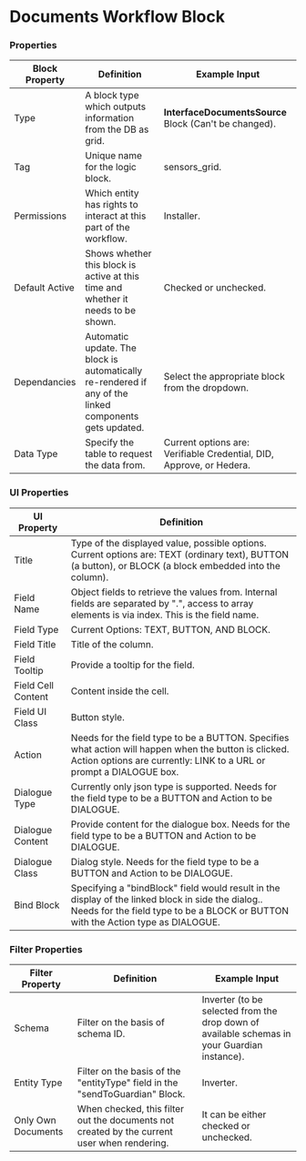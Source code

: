 # Documents Workflow Block

### Properties

| Block Property | Definition                                                                                             | Example Input                                                        |
| -------------- | ------------------------------------------------------------------------------------------------------ | -------------------------------------------------------------------- |
| Type           | A block type which outputs information from the DB as grid.                                            | **InterfaceDocumentsSource** Block (Can't be changed).               |
| Tag            | Unique name for the logic block.                                                                       | sensors\_grid.                                                       |
| Permissions    | Which entity has rights to interact at this part of the workflow.                                      | Installer.                                                           |
| Default Active | Shows whether this block is active at this time and whether it needs to be shown.                      | Checked or unchecked.                                                |
| Dependancies   | Automatic update. The block is automatically re-rendered if any of the linked components gets updated. | Select the appropriate block from the dropdown.                      |
| Data Type      | Specify the table to request the data from.                                                            | Current options are: Verifiable Credential, DID, Approve, or Hedera. |

### UI Properties

| UI Property        | Definition                                                                                                                                                                             |
| ------------------ | -------------------------------------------------------------------------------------------------------------------------------------------------------------------------------------- |
| Title              | Type of the displayed value, possible options. Current options are: TEXT (ordinary text), BUTTON (a button), or BLOCK (a block embedded into the column).                              |
| Field Name         | Object fields to retrieve the values from. Internal fields are separated by ".", access to array elements is via index. This is the field name.                                        |
| Field Type         | Current Options: TEXT, BUTTON, AND BLOCK.                                                                                                                                              |
| Field Title        | Title of the column.                                                                                                                                                                   |
| Field Tooltip      | Provide a tooltip for the field.                                                                                                                                                       |
| Field Cell Content | Content inside the cell.                                                                                                                                                               |
| Field UI Class     | Button style.                                                                                                                                                                          |
| Action             | Needs for the field type to be a BUTTON. Specifies what action will happen when the button is clicked. Action options are currently: LINK to a URL or prompt a DIALOGUE box.           |
| Dialogue Type      | Currently only json type is supported. Needs for the field type to be a BUTTON and Action to be DIALOGUE.                                                                              |
| Dialogue Content   | Provide content for the dialogue box. Needs for the field type to be a BUTTON and Action to be DIALOGUE.                                                                               |
| Dialogue Class     | Dialog style. Needs for the field type to be a BUTTON and Action to be DIALOGUE.                                                                                                       |
| Bind Block         | Specifying a "bindBlock" field would result in the display of the linked block in side the dialog.. Needs for the field type to be a BLOCK or BUTTON with the Action type as DIALOGUE. |

### Filter Properties

| Filter Property    | Definition                                                                                  | Example Input                                                                                |
| ------------------ | ------------------------------------------------------------------------------------------- | -------------------------------------------------------------------------------------------- |
| Schema             | Filter on the basis of schema ID.                                                           | Inverter (to be selected from the drop down of available schemas in your Guardian instance). |
| Entity Type        | Filter on the basis of the "entityType" field in the "sendToGuardian" Block.                | Inverter.                                                                                    |
| Only Own Documents | When checked, this filter out the documents not created by the current user when rendering. | It can be either checked or unchecked.                                                       |
